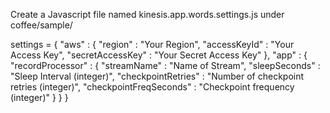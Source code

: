 Create a Javascript file named kinesis.app.words.settings.js under coffee/sample/

settings = {
	"aws" : {
		"region"  : "Your Region",
		"accessKeyId" : "Your Access Key",
		"secretAccessKey" : "Your Secret Access Key"
	},
	"app" : {
		"recordProcessor" : {
			"streamName" : "Name of Stream",
			"sleepSeconds" : "Sleep Interval (integer)",
			"checkpointRetries" : "Number of checkpoint retries (integer)",
			"checkpointFreqSeconds" : "Checkpoint frequency (integer)"
		}
	}
}
